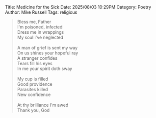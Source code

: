 Title: Medicine for the Sick
Date: 2025/08/03 10:29PM
Category: Poetry
Author: Mike Russell
Tags: religious

> Bless me, Father<br>
> I'm poisoned, infected<br>
> Dress me in wrappings<br>
> My soul I've neglected<br>
> <br>
> A man of grief is sent my way<br>
> On us shines your hopeful ray<br>
> A stranger confides<br>
> Tears fill his eyes<br>
> In me your spirit doth sway<br>
> <br>
> My cup is filled<br>
> Good providence<br>
> Parasites killed<br>
> New confidence<br>
> <br>
> At thy brilliance I'm awed<br>
> Thank you, God

